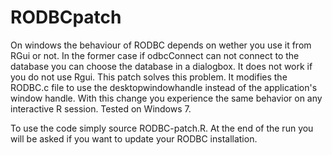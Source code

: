 # RODBCpatch
On windows the behaviour of RODBC depends on wether you use it from RGui or not. In the former case if odbcConnect can not connect to the database you can choose the database in a dialogbox. It does not work if you do not use Rgui. This patch solves this problem. It modifies the RODBC.c file to use the desktopwindowhandle instead of the application's window handle. With this change you experience the same behavior on any interactive R session. Tested on Windows 7.

To use the code  simply source RODBC-patch.R. At the end of the run you will be asked if you want to update your RODBC installation.
